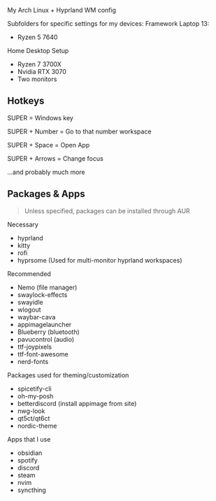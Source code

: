 My Arch Linux + Hyprland WM config

Subfolders for specific settings for my devices:
Framework Laptop 13:
- Ryzen 5 7640

Home Desktop Setup
- Ryzen 7 3700X
- Nvidia RTX 3070
- Two monitors

## Hotkeys
SUPER = Windows key 

SUPER + Number = Go to that number workspace 

SUPER + Space = Open App 

SUPER + Arrows = Change focus 

...and probably much more 

## Packages & Apps
> Unless specified, packages can be installed through AUR

Necessary
- hyprland
- kitty
- rofi
- hyprsome (Used for multi-monitor hyprland workspaces)

Recommended
- Nemo (file manager)
- swaylock-effects
- swayidle
- wlogout
- waybar-cava
- appimagelauncher
- Blueberry (bluetooth)
- pavucontrol (audio)
- ttf-joypixels
- ttf-font-awesome
- nerd-fonts


Packages used for theming/customization
- spicetify-cli
- oh-my-posh
- betterdiscord (install appimage from site)
- nwg-look
- qt5ct/qt6ct
- nordic-theme

Apps that I use
- obsidian
- spotify
- discord
- steam
- nvim
- syncthing

